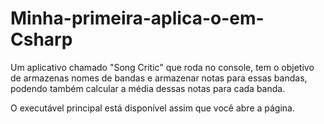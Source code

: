 # Minha-primeira-aplica-o-em-Csharp
Um aplicativo chamado "Song Critic" que roda no console, tem o objetivo de armazenas nomes de bandas e armazenar notas para essas bandas, podendo também calcular a média dessas notas para cada banda.

O executável principal está disponível assim que você abre a página.
